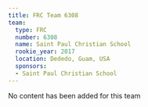 ```yaml
---
title: FRC Team 6308
team:
  type: FRC
  number: 6308
  name: Saint Paul Christian School
  rookie_year: 2017
  location: Dededo, Guam, USA
  sponsors:
  - Saint Paul Christian School
---
```


No content has been added for this team